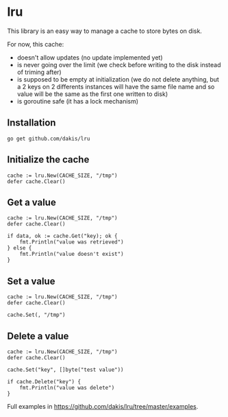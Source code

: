 lru
===

This library is an easy way to manage a cache to store bytes on disk.

For now, this cache:
+ doesn't allow updates (no update implemented yet)
+ is never going over the limit (we check before writing to the disk instead of triming after)
+ is supposed to be empty at initialization (we do not delete anything, but a 2 keys on 2 differents instances will have the same file name and so value will be the same as the first one written to disk)
+ is goroutine safe (it has a lock mechanism)

Installation
------------
```
go get github.com/dakis/lru
```

Initialize the cache
--------------
```
cache := lru.New(CACHE_SIZE, "/tmp")
defer cache.Clear()
```

Get a value
-----------
```
cache := lru.New(CACHE_SIZE, "/tmp")
defer cache.Clear()

if data, ok := cache.Get("key); ok {
    fmt.Println("value was retrieved")
} else {
    fmt.Println("value doesn't exist")
}
```

Set a value
-----------
```
cache := lru.New(CACHE_SIZE, "/tmp")
defer cache.Clear()

cache.Set(, "/tmp")
```

Delete a value
--------------
```
cache := lru.New(CACHE_SIZE, "/tmp")
defer cache.Clear()

cache.Set("key", []byte("test value"))

if cache.Delete("key") {
    fmt.Println("value was delete")
}
```

Full examples in https://github.com/dakis/lru/tree/master/examples.
